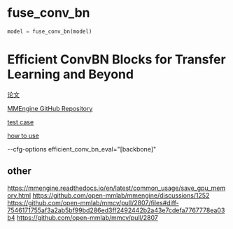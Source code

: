 # fuse_conv_bn
```python
model = fuse_conv_bn(model)
```

# Efficient ConvBN Blocks for Transfer Learning and Beyond

[论文](https://arxiv.org/abs/2305.11624)

[MMEngine GitHub Repository](https://github.com/open-mmlab/mmengine/blob/main/mmengine/model/efficient_conv_bn_eval.py)

[test case](https://github.com/open-mmlab/mmengine/blob/main/tests/test_model/test_efficient_conv_bn_eval.py#L52)

[how to use](https://github.com/open-mmlab/mmengine/blob/main/mmengine/runner/runner.py#L1757-L1762)

--cfg-options efficient_conv_bn_eval="[backbone]"

## other 
https://mmengine.readthedocs.io/en/latest/common_usage/save_gpu_memory.html
https://github.com/open-mmlab/mmengine/discussions/1252
https://github.com/open-mmlab/mmcv/pull/2807/files#diff-7546171755af3a2ab5bf99bd286ed3ff2492442b2a43e7cdefa7767778ea03b4
https://github.com/open-mmlab/mmcv/pull/2807